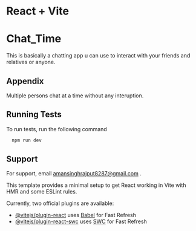 # React + Vite


# Chat_Time
This is basically a chatting app u can use to interact with your friends and relatives or anyone.


## Appendix


Multiple persons chat at a time without any interuption.
## Running Tests

To run tests, run the following command

```bash
  npm run dev
```


## Support

For support, email amansinghrajput8287@gmail.com .


This template provides a minimal setup to get React working in Vite with HMR and some ESLint rules.

Currently, two official plugins are available:

- [@vitejs/plugin-react](https://github.com/vitejs/vite-plugin-react/blob/main/packages/plugin-react/README.md) uses [Babel](https://babeljs.io/) for Fast Refresh
- [@vitejs/plugin-react-swc](https://github.com/vitejs/vite-plugin-react-swc) uses [SWC](https://swc.rs/) for Fast Refresh
